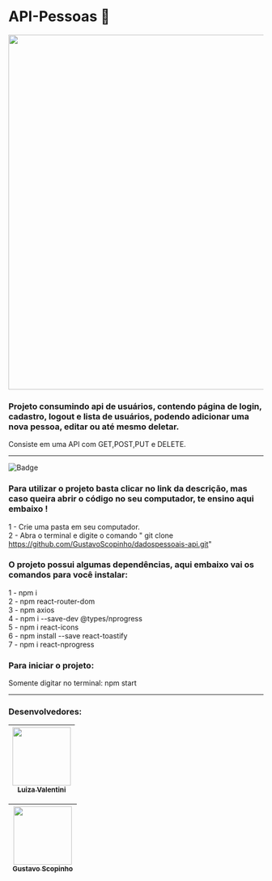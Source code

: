# API-Pessoas 📘

<img align="center" width="700px" src="https://user-images.githubusercontent.com/102439841/202723275-d507e5e1-d96c-4ef4-ab59-bea039dc478d.gif" >


### Projeto consumindo api de usuários, contendo página de login, cadastro, logout e lista de usuários, podendo adicionar uma nova pessoa, editar ou até mesmo deletar.
Consiste em uma API com GET,POST,PUT e DELETE.
<hr>

![Badge](https://img.shields.io/static/v1?label=react&message=framework&color=blue&style=for-the-badge&logo=REACT)
### Para utilizar o projeto basta clicar no link da descrição, mas caso queira abrir o código no seu computador, te ensino aqui embaixo !
1 - Crie uma pasta em seu computador. <br>
2 - Abra o terminal e digite o comando " git clone https://github.com/GustavoScopinho/dadospessoais-api.git"

### O projeto possui algumas dependências, aqui embaixo vai os comandos para você instalar:

1 - npm i <br>
2 - npm react-router-dom <br>
3 - npm axios <br>
4 - npm i --save-dev @types/nprogress <br>
5 - npm i react-icons <br>
6 - npm install --save react-toastify <br>
7 - npm i react-nprogress

### Para iniciar o projeto:
Somente digitar no terminal: npm start

<hr>



 ### Desenvolvedores: 
 
 
[<img src="https://avatars.githubusercontent.com/u/82460841?v=4" width=115 > <br> <sub> Luiza Valentini </sub>](https://github.com/luizavalentini)  |   
| :---: | 

[<img src="https://avatars.githubusercontent.com/u/102439841?v=4" width=115 > <br> <sub> Gustavo Scopinho </sub>](https://github.com/GustavoScopinho)  |   
| :---: | 
